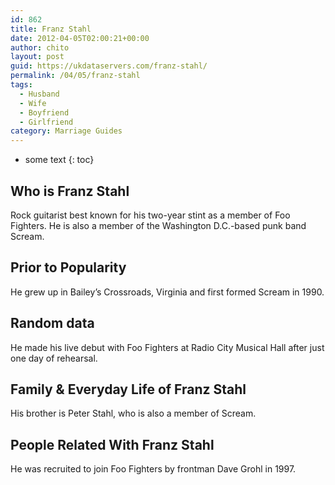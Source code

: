 ```yaml
---
id: 862
title: Franz Stahl
date: 2012-04-05T02:00:21+00:00
author: chito
layout: post
guid: https://ukdataservers.com/franz-stahl/
permalink: /04/05/franz-stahl
tags:
  - Husband
  - Wife
  - Boyfriend
  - Girlfriend
category: Marriage Guides
---
```


* some text
{: toc}


## Who is  Franz Stahl
                  
                  
                  
Rock guitarist best known for his two-year stint as a member of Foo Fighters. He is also a member of the Washington D.C.-based punk band Scream.
                  
                
                
                
## Prior to Popularity 
                  
                  
                  
He grew up in Bailey&#8217;s Crossroads, Virginia and first formed Scream in 1990.
                  
                
                
                
## Random data 
                  
                  
                  
He made his live debut with Foo Fighters at Radio City Musical Hall after just one day of rehearsal.
                  
                
                
                
## Family & Everyday Life of Franz Stahl
                  
                  
                  
His brother is Peter Stahl, who is also a member of Scream.
                  
                
                
                
## People Related With  Franz Stahl
                  
                  
                  
He was recruited to join Foo Fighters by frontman Dave Grohl in 1997.
                  
                
              
            
          
          
          
    
    
  
